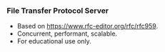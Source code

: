 ### File Transfer Protocol Server

* Based on https://www.rfc-editor.org/rfc/rfc959.
* Concurrent, performant, scalable.
* For educational use only.